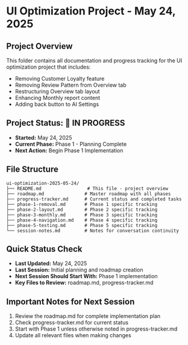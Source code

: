 # UI Optimization Project - May 24, 2025

## Project Overview
This folder contains all documentation and progress tracking for the UI optimization project that includes:
- Removing Customer Loyalty feature
- Removing Review Pattern from Overview tab
- Restructuring Overview tab layout
- Enhancing Monthly report content
- Adding back button to AI Settings

## Project Status: 🔄 **IN PROGRESS**
- **Started:** May 24, 2025
- **Current Phase:** Phase 1 - Planning Complete
- **Next Action:** Begin Phase 1 Implementation

## File Structure
```
ui-optimization-2025-05-24/
├── README.md                 # This file - project overview
├── roadmap.md               # Master roadmap with all phases
├── progress-tracker.md      # Current status and completed tasks
├── phase-1-removal.md       # Phase 1 specific tracking
├── phase-2-layout.md        # Phase 2 specific tracking
├── phase-3-monthly.md       # Phase 3 specific tracking
├── phase-4-navigation.md    # Phase 4 specific tracking
├── phase-5-testing.md       # Phase 5 specific tracking
└── session-notes.md         # Notes for conversation continuity
```

## Quick Status Check
- **Last Updated:** May 24, 2025
- **Last Session:** Initial planning and roadmap creation
- **Next Session Should Start With:** Phase 1 implementation
- **Key Files to Review:** roadmap.md, progress-tracker.md

## Important Notes for Next Session
1. Review the roadmap.md for complete implementation plan
2. Check progress-tracker.md for current status
3. Start with Phase 1 unless otherwise noted in progress-tracker.md
4. Update all relevant files when making changes
